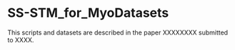 # SS-STM_for_MyoDatasets

This scripts and datasets are described in the paper XXXXXXXX submitted to XXXX.
